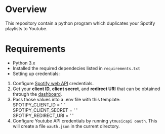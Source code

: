# Overview
This repository contain a python program which duplicates your Spotify playlists to Youtube.

# Requirements
- Python 3.x
- Installed the required dependecies listed in `requirements.txt`
- Setting up credentials:
1. Configure [Spotify web API](https://developer.spotify.com/documentation/web-api) credentials.
2. Get your **client ID**, **client secret**, and **redirect URI** that can be obtained through the [dashboard](https://developer.spotify.com/dashboard).
3. Pass those values into a .env file with this template:\
SPOTIPY_CLIENT_ID = ' '\
SPOTIPY_CLIENT_SECRET = ' '\
SPOTIPY_REDIRECT_URI = ' '
4. Configure Youtube API credentials by running `ytmusicapi oauth`. This will create a file `oauth.json` in the current directory.